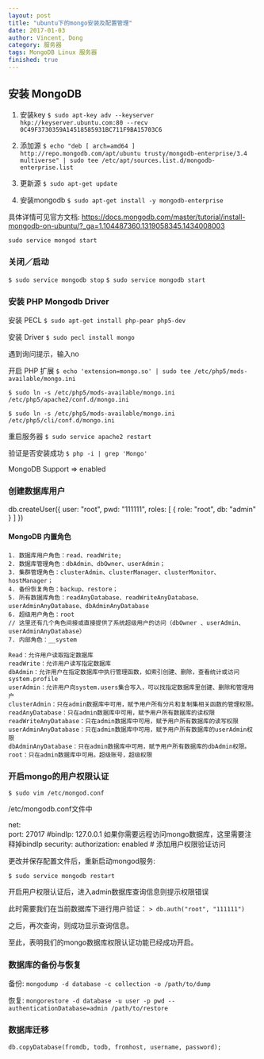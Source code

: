 ```yaml
---
layout: post
title: "ubuntu下的mongo安装及配置管理"
date: 2017-01-03
author: Vincent, Dong
category: 服务器
tags: MongoDB Linux 服务器
finished: true
---
```


## 安装 MongoDB

1. 安装key
`$ sudo apt-key adv --keyserver hkp://keyserver.ubuntu.com:80 --recv 0C49F3730359A14518585931BC711F9BA15703C6`

2. 添加源
`$ echo "deb [ arch=amd64 ] http://repo.mongodb.com/apt/ubuntu trusty/mongodb-enterprise/3.4 multiverse" | sudo tee /etc/apt/sources.list.d/mongodb-enterprise.list`

3. 更新源
`$ sudo apt-get update`

4. 安装mongodb
`$ sudo apt-get install -y mongodb-enterprise`

具体详情可见官方文档:
https://docs.mongodb.com/master/tutorial/install-mongodb-on-ubuntu/?_ga=1.104487360.1319058345.1434008003

`sudo service mongod start`

### 关闭／启动

`$ sudo service mongodb stop`
`$ sudo service mongodb start`

### 安装 PHP Mongodb Driver

安装 PECL
`$ sudo apt-get install php-pear php5-dev`

安装 Driver
`$ sudo pecl install mongo`

遇到询问提示，输入no

开启 PHP 扩展
`$ echo 'extension=mongo.so' | sudo tee /etc/php5/mods-available/mongo.ini`

`$ sudo ln -s /etc/php5/mods-available/mongo.ini /etc/php5/apache2/conf.d/mongo.ini`

`$ sudo ln -s /etc/php5/mods-available/mongo.ini /etc/php5/cli/conf.d/mongo.ini`

重启服务器
`$ sudo service apache2 restart`

验证是否安装成功
`$ php -i | grep 'Mongo'`

MongoDB Support => enabled

### 创建数据库用户

db.createUser({
    user: "root",
    pwd: "111111",
    roles: [ { role: "root", db: "admin" } ]
})

#### MongoDB 内置角色

    1. 数据库用户角色：read、readWrite;
    2. 数据库管理角色：dbAdmin、dbOwner、userAdmin；
    3. 集群管理角色：clusterAdmin、clusterManager、clusterMonitor、hostManager；
    4. 备份恢复角色：backup、restore；
    5. 所有数据库角色：readAnyDatabase、readWriteAnyDatabase、userAdminAnyDatabase、dbAdminAnyDatabase
    6. 超级用户角色：root  
    // 这里还有几个角色间接或直接提供了系统超级用户的访问（dbOwner 、userAdmin、userAdminAnyDatabase）
    7. 内部角色：__system

    Read：允许用户读取指定数据库
    readWrite：允许用户读写指定数据库
    dbAdmin：允许用户在指定数据库中执行管理函数，如索引创建、删除，查看统计或访问system.profile
    userAdmin：允许用户向system.users集合写入，可以找指定数据库里创建、删除和管理用户
    clusterAdmin：只在admin数据库中可用，赋予用户所有分片和复制集相关函数的管理权限。
    readAnyDatabase：只在admin数据库中可用，赋予用户所有数据库的读权限
    readWriteAnyDatabase：只在admin数据库中可用，赋予用户所有数据库的读写权限
    userAdminAnyDatabase：只在admin数据库中可用，赋予用户所有数据库的userAdmin权限
    dbAdminAnyDatabase：只在admin数据库中可用，赋予用户所有数据库的dbAdmin权限。
    root：只在admin数据库中可用。超级账号，超级权限

### 开启mongo的用户权限认证

`$ sudo vim /etc/mongod.conf`

/etc/mongodb.conf文件中

net:                                                                     
  port: 27017
  #bindIp:  127.0.0.1 如果你需要远程访问mongo数据库，这里需要注释掉bindIp
security:
  authorization: enabled # 添加用户权限验证访问

更改并保存配置文件后，重新启动mongod服务:

`$ sudo service mongodb restart`

开启用户权限认证后，进入admin数据库查询信息则提示权限错误

此时需要我们在当前数据库下进行用户验证：
`> db.auth("root", "111111")`

之后，再次查询，则成功显示查询信息。

至此，表明我们的mongo数据库权限认证功能已经成功开启。

### 数据库的备份与恢复

备份:
`mongodump -d database -c collection -o /path/to/dump`

恢复:
`mongorestore -d database -u user -p pwd --authenticationDatabase=admin /path/to/restore`

### 数据库迁移

`db.copyDatabase(fromdb, todb, fromhost, username, password);`